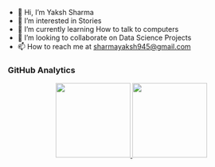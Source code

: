- 👋 Hi, I’m Yaksh Sharma
- 👀 I’m interested in Stories
- 🌱 I’m currently learning How to talk to computers
- 💞️ I’m looking to collaborate on Data Science Projects
- 📫 How to reach me at sharmayaksh945@gmail.com

### &nbsp;GitHub Analytics

<p align="center">
<a href="https://github.com/Yakksh">
  <img height="150em" src="https://github-readme-stats-eight-theta.vercel.app/api?username=Yakksh&show_icons=true&theme=algolia&include_all_commits=true&count_private=true"/>
  <img height="150em" src="https://github-readme-stats-eight-theta.vercel.app/api/top-langs/?username=Yakksh&layout=compact&langs_count=8&theme=algolia"/>
</a>
</p>

<!---
Yakksh/Yakksh is a ✨ special ✨ repository because its `README.md` (this file) appears on your GitHub profile.
You can click the Preview link to take a look at your changes.
--->
